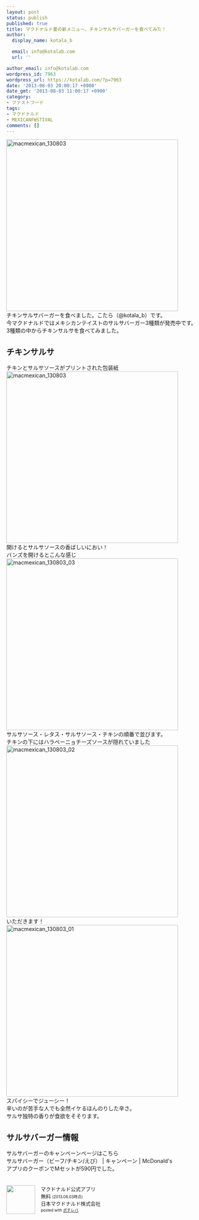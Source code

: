 ```yaml
---
layout: post
status: publish
published: true
title: マクドナルド夏の新メニュー、チキンサルサバーガーを食べてみた！
author:
  display_name: kotala_b

  email: info@kotalab.com
  url: ''

author_email: info@kotalab.com
wordpress_id: 7963
wordpress_url: https://kotalab.com/?p=7963
date: '2013-08-03 20:00:17 +0900'
date_gmt: '2013-08-03 11:00:17 +0900'
category:
- ファストフード
tags:
- マクドナルド
- MEXICANFWSTIVAL
comments: []
---
```

<p><img src="https://kotalab.com/wp-content/uploads/macmexican_130803-448x448.jpg" alt="macmexican_130803" width="448" height="448" class="alignnone size-large wp-image-7967" /><br />
チキンサルサバーガーを食べました。こたら（@kotala_b）です。<br />
今マクドナルドではメキシカンテイストのサルサバーガー3種類が発売中です。<br />
3種類の中からチキンサルサを食べてみました。<br />
<!--more--></p>
<h2>チキンサルサ</h2>
<p>チキンとサルサソースがプリントされた包装紙<br />
<img src="https://kotalab.com/wp-content/uploads/macmexican_130803-448x448.jpg" alt="macmexican_130803" width="448" height="448" class="alignnone size-large wp-image-7967" /><br />
開けるとサルサソースの香ばしいにおい！<br />
バンズを開けるとこんな感じ<br />
<img src="https://kotalab.com/wp-content/uploads/macmexican_130803_03-448x448.jpg" alt="macmexican_130803_03" width="448" height="448" class="alignnone size-large wp-image-7965" /><br />
サルサソース・レタス・サルサソース・チキンの順番で並びます。<br />
チキンの下にはハラペーニョチーズソースが隠れていました<br />
<img src="https://kotalab.com/wp-content/uploads/macmexican_130803_02-448x448.jpg" alt="macmexican_130803_02" width="448" height="448" class="alignnone size-large wp-image-7964" /><br />
いただきます！<br />
<img src="https://kotalab.com/wp-content/uploads/macmexican_130803_01-448x448.jpg" alt="macmexican_130803_01" width="448" height="448" class="alignnone size-large wp-image-7966" /><br />
スパイシーでジューシー！<br />
辛いのが苦手な人でも全然イケるほんのりした辛さ。<br />
サルサ独特の香りが食欲をそそります。</p>
<h2>サルサバーガー情報</h2>
<p>サルサバーガーのキャンペーンページはこちら<br />
<span class="removed_link" title="www.mcdonalds.co.jp/campaign/salsa/">サルサバーガー（ビーフ/チキン/えび） | キャンペーン | McDonald's</span><br />
アプリのクーポンでMセットが590円でした。</p>
<div class="pochireba" style="text-align:left;font-size:small;padding:20px 0;/zoom: 1;overflow: hidden;"><span class="removed_link" title="click.linksynergy.com/fs-bin/click?id=d2yYUp776R4&amp;subid=&amp;offerid=94348.1&amp;type=3&amp;tmpid=3910&amp;RD_PARM1=https%253A%252F%252Fitunes.apple.com%252Fjp%252Fapp%252Fmakudonarudo-gong-shiapuri%252Fid413618155%253Fmt%253D8%2526uo%253D4"><img src="http://a398.phobos.apple.com/us/r1000/041/Purple4/v4/9b/97/6e/9b976e75-55fe-4455-6519-5b6a3f6f5842/mzl.opnketwd.png" width="75" height="75" style="float:left;margin:0 15px 0 0;width:75px;height:75px;" class="pochi_img" ></span>
<div class="pochi_info" style="text-align:left;/zoom: 1;overflow: hidden;">
<div class="pochi_name"><span class="removed_link" title="click.linksynergy.com/fs-bin/click?id=d2yYUp776R4&amp;subid=&amp;offerid=94348.1&amp;type=3&amp;tmpid=3910&amp;RD_PARM1=https%253A%252F%252Fitunes.apple.com%252Fjp%252Fapp%252Fmakudonarudo-gong-shiapuri%252Fid413618155%253Fmt%253D8%2526uo%253D4">マクドナルド公式アプリ</span></div>
<div class="pochi_price" style="display:inline;">無料</div>
<div class="pochi_time" style="font-size:x-small;display:inline;">(2013.08.03時点)</div>
<div class="pochi_seller"><span class="removed_link" title="click.linksynergy.com/fs-bin/click?id=d2yYUp776R4&amp;subid=&amp;offerid=94348.1&amp;type=3&amp;tmpid=3910&amp;RD_PARM1=https%253A%252F%252Fitunes.apple.com%252Fjp%252Fartist%252Fri-benmakudonarudo-zhu-shi%252Fid413618158%253Fuo%253D4">日本マクドナルド株式会社</span></div>
<div class="pochi_post" style="font-size:x-small;">posted with <a href="https://pochireba.com">ポチレバ</a></div>
</div>
<div class="pochireba-footer" style="clear: left"></div>
</div>
